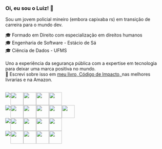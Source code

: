 ### Oi, eu sou o Luiz! 👋

Sou um jovem policial mineiro (embora  capixaba rs) em  transição de carreira  para o mundo dev.

🎓 Formado em Direito com especialização em direitos humanos
<br>
🎓 Engenharia de Software - Estácio de Sá<br>
🎓 Ciência de Dados - UFMS
<br><br>
Uno  a experiência da segurança pública com a expertise em tecnologia para deixar uma marca positiva no mundo. <br>
📕  Escrevi sobre  isso em <a href="https://www.amazon.com.br/C%C3%B3digo-Impacto-Luiz-Arnoni-Fraga-ebook/dp/B0CM1GX73M/ref=sr_1_1?__mk_pt_BR=%C3%85M%C3%85%C5%BD%C3%95%C3%91&crid=2JGTQMREJAQMG&keywords=codigo+de+impacto&qid=1698681705&sprefix=codigo+de+impac%2Caps%2C234&sr=8-1"> meu livro, Código de Impacto, </a> nas melhores  livrarias e na Amazon.
<br><br>
<div style="display: flex; width:  80vw; alignItems: center">
<img src="https://img.shields.io/badge/FrontEnd-Stacks-blue" />
  <img height="40" width="40" src="https://cdn.jsdelivr.net/gh/devicons/devicon/icons/react/react-original-wordmark.svg" />
<img  height="40" width="40" src="https://cdn.jsdelivr.net/gh/devicons/devicon/icons/typescript/typescript-original.svg" />
<img height="40" width="40" src="https://cdn.jsdelivr.net/gh/devicons/devicon/icons/html5/html5-plain-wordmark.svg" />
<img height="40" width="40" src="https://cdn.jsdelivr.net/gh/devicons/devicon/icons/css3/css3-plain-wordmark.svg" />
</div>
<div style="display: flex; width:  80vw; alignItems: center">
<img src="https://img.shields.io/badge/Backend-Stacks-blue" />

  <img height="40" width="40" src="https://cdn.jsdelivr.net/gh/devicons/devicon/icons/php/php-plain.svg" />
<img height="40" width="40" src="https://cdn.jsdelivr.net/gh/devicons/devicon/icons/laravel/laravel-plain-wordmark.svg" />
<img height="40" width="40" src="https://cdn.jsdelivr.net/gh/devicons/devicon/icons/nodejs/nodejs-plain.svg" />
<img height="40" width="40" src="https://cdn.jsdelivr.net/gh/devicons/devicon/icons/express/express-original.svg" />
<img height="40" width="40" src="https://cdn.jsdelivr.net/gh/devicons/devicon/icons/jquery/jquery-plain-wordmark.svg" />

</div>

<div style="display: flex; width:  80vw; alignItems: center">
<img src="https://img.shields.io/badge/DataBase-Stacks-blue" />

<img height="40" width="40"  src="https://cdn.jsdelivr.net/gh/devicons/devicon/icons/mysql/mysql-original-wordmark.svg" />
<img height="40" width="40" src="https://cdn.jsdelivr.net/gh/devicons/devicon/icons/postgresql/postgresql-plain-wordmark.svg" />
<img height="40" width="40" src="https://cdn.jsdelivr.net/gh/devicons/devicon/icons/docker/docker-plain-wordmark.svg" />
<img height="40" width="40" src="https://cdn.jsdelivr.net/gh/devicons/devicon/icons/sqlite/sqlite-plain-wordmark.svg" />

</div>
<div style="display: flex; width:  80vw; alignItems: center">
<img src="https://img.shields.io/badge/DataScience-Stacks-blue" />

<img height="40" width="40" src="https://cdn.jsdelivr.net/gh/devicons/devicon/icons/python/python-original-wordmark.svg" />
<img height="40" width="40" src="https://cdn.jsdelivr.net/gh/devicons/devicon/icons/jupyter/jupyter-original-wordmark.svg" />
<img height="40" width="40" src="https://cdn.jsdelivr.net/gh/devicons/devicon/icons/pandas/pandas-original-wordmark.svg" />
<img height="40" width="40" src="https://cdn.jsdelivr.net/gh/devicons/devicon/icons/ruby/ruby-plain-wordmark.svg" />

</div>



<!--
**arnoniscript/arnoniscript** is a ✨ _special_ ✨ repository because its `README.md` (this file) appears on your GitHub profile.

Here are some ideas to get you started:

- 🔭 I’m currently working on ...
- 🌱 I’m currently learning ...
- 👯 I’m looking to collaborate on ...
- 🤔 I’m looking for help with ...
- 💬 Ask me about ...
- 📫 How to reach me: ...
- 😄 Pronouns: ...
- ⚡ Fun fact: ...
-->
